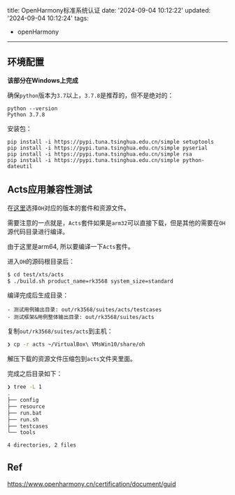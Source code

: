 title: OpenHarmony标准系统认证
date: '2024-09-04 10:12:22'
updated: '2024-09-04 10:12:24'
tags:
  - openHarmony
---
## 环境配置

**该部分在Windows上完成**

确保`python`版本为`3.7`以上，`3.7.8`是推荐的，但不是绝对的：

```
python --version
Python 3.7.8
```

安装包：

```
pip install -i https://pypi.tuna.tsinghua.edu.cn/simple setuptools
pip install -i https://pypi.tuna.tsinghua.edu.cn/simple pyserial
pip install -i https://pypi.tuna.tsinghua.edu.cn/simple rsa
pip install -i https://pypi.tuna.tsinghua.edu.cn/simple python-dateutil
```

## Acts应用兼容性测试

在[这里](https://www.openharmony.cn/certification/document/xts/)选择`OH`对应的版本的套件和资源文件。

需要注意的一点就是，`Acts`套件如果是`arm32`可以直接下载，但是其他的需要在`OH`源代码目录进行编译。

由于这里是arm64, 所以要编译一下`Acts`套件。

进入`OH`的源码根目录后：

```bash
$ cd test/xts/acts
$ ./build.sh product_name=rk3568 system_size=standard
```

编译完成后生成目录：

    - 测试用例输出目录: out/rk3568/suites/acts/testcases
    - 测试框架&用例整体输出目录: out/rk3568/suites/acts


复制`out/rk3568/suites/acts`到主机：

```bash
❯ cp -r acts ~/VirtualBox\ VMsWin10/share/oh
```

解压下载的资源文件压缩包到`acts`文件夹里面。

完成之后目录如下：

```bash
❯ tree -L 1
.
├── config
├── resource
├── run.bat
├── run.sh
├── testcases
└── tools

4 directories, 2 files
```

## Ref

https://www.openharmony.cn/certification/document/guid